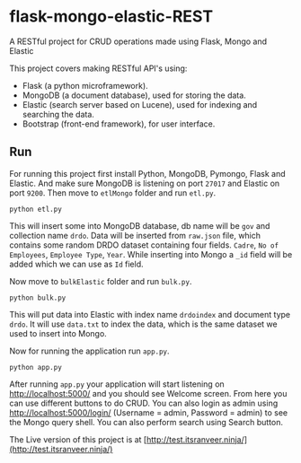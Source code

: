 # flask-mongo-elastic-REST

A RESTful project for CRUD operations made using Flask, Mongo and Elastic

This project covers making RESTful API's using:

* Flask (a python microframework).
* MongoDB (a document database), used for storing the data.
* Elastic (search server based on Lucene), used for indexing and searching the data.
* Bootstrap (front-end framework), for user interface.

## Run

For running this project first install Python, MongoDB, Pymongo, Flask and Elastic.
And make sure MongoDB is listening on port `27017` and Elastic on port `9200`.
Then move to `etlMongo` folder and run `etl.py`.

	python etl.py

This will insert some into MongoDB database, db name will be `gov` and collection name `drdo`.
Data will be inserted from `raw.json` file, which contains some random DRDO dataset containing four fields.
`Cadre`, `No of Employees`, `Employee Type`, `Year`.
While inserting into Mongo a `_id` field will be added which we can use as `Id` field.

Now move to `bulkElastic` folder and run `bulk.py`.

	python bulk.py

This will put data into Elastic with index name `drdoindex` and document type `drdo`.
It will use `data.txt` to index the data, which is the same dataset we used to insert into Mongo.

Now for running the application run `app.py`.

	python app.py

After running `app.py` your application will start listening on [http://localhost:5000/](http://localhost:5000/) and you should see Welcome screen.
From here you can use different buttons to do CRUD.
You can also login as admin using [http://localhost:5000/login/](http://localhost:5000/login/) (Username = admin, Password = admin) to see the Mongo query shell.
You can also perform search using Search button.

The Live version of this project is at [http://test.itsranveer.ninja/](http://test.itsranveer.ninja/)
